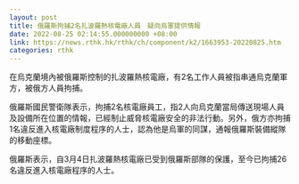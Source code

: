 ```yaml
---
layout: post
title: 俄羅斯拘捕2名扎波羅熱核電廠人員　疑向烏軍提供情報
date: 2022-08-25 02:14:55.000000000 +08:00
link: https://news.rthk.hk/rthk/ch/component/k2/1663953-20220825.htm
categories: rthk
---
```


在烏克蘭境內被俄羅斯控制的扎波羅熱核電廠，有2名工作人員被指串通烏克蘭軍方，被俄方人員拘捕。

俄羅斯國民警衛隊表示，拘捕2名核電廠員工，指2人向烏克蘭當局傳送現場人員及設備所在位置的情報，已經制止威脅核電廠安全的非法行動。另外，俄方亦拘捕1名違反進入核電廠制度程序的人士，認為他是烏軍的同謀，通報俄羅斯裝備縱隊的移動座標。

俄羅斯表示，自3月4日扎波羅熱核電廠已受到俄羅斯部隊的保護，至今已拘捕26名違反進入核電廠程序的人士。
